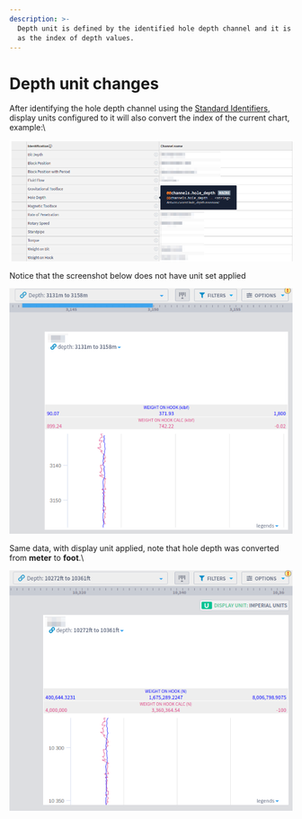 ```yaml
---
description: >-
  Depth unit is defined by the identified hole depth channel and it is treated
  as the index of depth values.
---
```


# Depth unit changes

After identifying the hole depth channel using the [Standard Identifiers](../../administration/standard-identifiers.md), display units configured to it will also convert the index of the current chart, example:\


![Hole depth identification](<../../.gitbook/assets/image (81).png>)

Notice that the screenshot below does not have unit set applied

![No unit set](<../../.gitbook/assets/image (501).png>)

Same data, with display unit applied, note that hole depth was converted from **meter** to **foot**.\


![Hole depth with applied "ft" display unit](<../../.gitbook/assets/image (195).png>)
